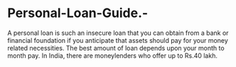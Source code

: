 # Personal-Loan-Guide.-
A personal loan is such an insecure loan that you can obtain from a bank or financial foundation if you anticipate that assets should pay for your money related necessities. The best amount of loan depends upon your month to month pay. In India, there are moneylenders who offer up to Rs.40 lakh. 
